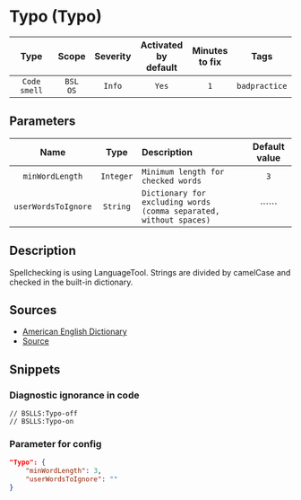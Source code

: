 # Typo (Typo)

 Type | Scope | Severity | Activated<br>by default | Minutes<br>to fix | Tags 
 :-: | :-: | :-: | :-: | :-: | :-: 
 `Code smell` | `BSL`<br>`OS` | `Info` | `Yes` | `1` | `badpractice` 

## Parameters 

 Name | Type | Description | Default value 
 :-: | :-: | :-- | :-: 
 `minWordLength` | `Integer` | ```Minimum length for checked words``` | ```3``` 
 `userWordsToIgnore` | `String` | ```Dictionary for excluding words (comma separated, without spaces)``` | `````` 

<!-- Блоки выше заполняются автоматически, не трогать -->
## Description
<!-- Описание диагностики заполняется вручную. Необходимо понятным языком описать смысл и схему работу -->
Spellchecking is using LanguageTool. Strings are divided by camelCase
and checked in the built-in dictionary.

## Sources
<!-- Необходимо указывать ссылки на все источники, из которых почерпнута информация для создания диагностики -->

* [American English Dictionary](https://dictionary.cambridge.org/dictionary/essential-american-english/)
* [Source](https://languagetool.org/en/)

## Snippets

<!-- Блоки ниже заполняются автоматически, не трогать -->
### Diagnostic ignorance in code

```bsl
// BSLLS:Typo-off
// BSLLS:Typo-on
```

### Parameter for config

```json
"Typo": {
    "minWordLength": 3,
    "userWordsToIgnore": ""
}
```
